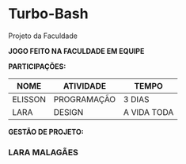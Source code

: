# Turbo-Bash
Projeto da Faculdade

**JOGO FEITO NA FACULDADE EM EQUIPE**

**PARTICIPAÇÕES:**

NOME | ATIVIDADE | TEMPO
--- | --- | ---
ELISSON | PROGRAMAÇÃO | 3 DIAS
LARA | DESIGN | A VIDA TODA


**GESTÃO DE PROJETO:** 
### LARA MALAGÃES

